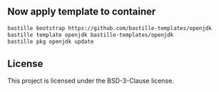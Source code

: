 ## Now apply template to container
```sh
bastille bootstrap https://github.com/bastille-templates/openjdk
bastille template openjdk bastille-templates/openjdk
bastille pkg openjdk update
```

## License
This project is licensed under the BSD-3-Clause license.
